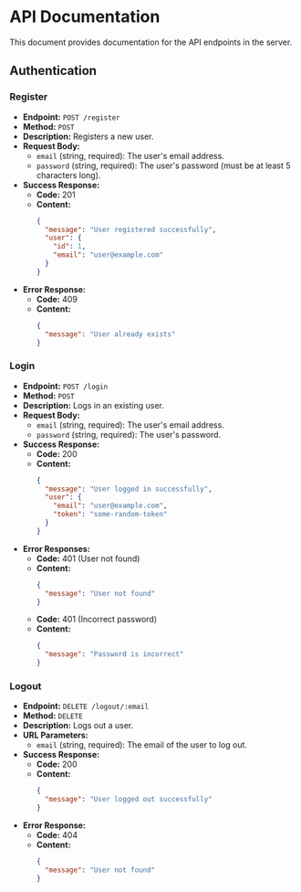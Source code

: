 # API Documentation

This document provides documentation for the API endpoints in the server.

## Authentication

### Register

*   **Endpoint:** `POST /register`
*   **Method:** `POST`
*   **Description:** Registers a new user.
*   **Request Body:**
    *   `email` (string, required): The user's email address.
    *   `password` (string, required): The user's password (must be at least 5 characters long).
*   **Success Response:**
    *   **Code:** 201
    *   **Content:**
        ```json
        {
          "message": "User registered successfully",
          "user": {
            "id": 1,
            "email": "user@example.com"
          }
        }
        ```
*   **Error Response:**
    *   **Code:** 409
    *   **Content:**
        ```json
        {
          "message": "User already exists"
        }
        ```

### Login

*   **Endpoint:** `POST /login`
*   **Method:** `POST`
*   **Description:** Logs in an existing user.
*   **Request Body:**
    *   `email` (string, required): The user's email address.
    *   `password` (string, required): The user's password.
*   **Success Response:**
    *   **Code:** 200
    *   **Content:**
        ```json
        {
          "message": "User logged in successfully",
          "user": {
            "email": "user@example.com",
            "token": "some-random-token"
          }
        }
        ```
*   **Error Responses:**
    *   **Code:** 401 (User not found)
    *   **Content:**
        ```json
        {
          "message": "User not found"
        }
        ```
    *   **Code:** 401 (Incorrect password)
    *   **Content:**
        ```json
        {
          "message": "Password is incorrect"
        }
        ```

### Logout

*   **Endpoint:** `DELETE /logout/:email`
*   **Method:** `DELETE`
*   **Description:** Logs out a user.
*   **URL Parameters:**
    *   `email` (string, required): The email of the user to log out.
*   **Success Response:**
    *   **Code:** 200
    *   **Content:**
        ```json
        {
          "message": "User logged out successfully"
        }
        ```
*   **Error Response:**
    *   **Code:** 404
    *   **Content:**
        ```json
        {
          "message": "User not found"
        }
        ```
